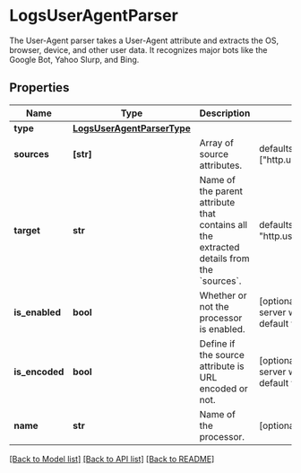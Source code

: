 # LogsUserAgentParser

The User-Agent parser takes a User-Agent attribute and extracts the OS, browser, device, and other user data. It recognizes major bots like the Google Bot, Yahoo Slurp, and Bing.

## Properties
Name | Type | Description | Notes
------------ | ------------- | ------------- | -------------
**type** | [**LogsUserAgentParserType**](LogsUserAgentParserType.md) |  | 
**sources** | **[str]** | Array of source attributes. | defaults to ["http.useragent"]
**target** | **str** | Name of the parent attribute that contains all the extracted details from the &#x60;sources&#x60;. | defaults to "http.useragent_details"
**is_enabled** | **bool** | Whether or not the processor is enabled. | [optional]  if omitted the server will use the default value of False
**is_encoded** | **bool** | Define if the source attribute is URL encoded or not. | [optional]  if omitted the server will use the default value of False
**name** | **str** | Name of the processor. | [optional] 

[[Back to Model list]](README.md#documentation-for-models) [[Back to API list]](README.md#documentation-for-api-endpoints) [[Back to README]](README.md)


